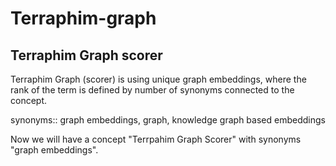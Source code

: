 # Terraphim-graph 

## Terraphim Graph scorer

Terraphim Graph (scorer) is using unique graph embeddings, where the rank of the term is defined by number of synonyms connected to the concept.

synonyms:: graph embeddings, graph, knowledge graph based embeddings 

Now we will have a concept "Terrpahim Graph Scorer" with synonyms "graph embeddings". 

